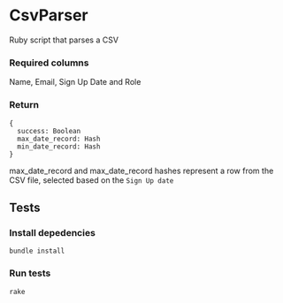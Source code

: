 # CsvParser

Ruby script that parses a CSV

### Required columns
Name, Email, Sign Up Date and Role

### Return
```
{
  success: Boolean
  max_date_record: Hash
  min_date_record: Hash
}
```
max_date_record and max_date_record hashes represent a row from the CSV file, selected based on the `Sign Up date`

## Tests

### Install depedencies
`bundle install`

### Run tests
`rake`
